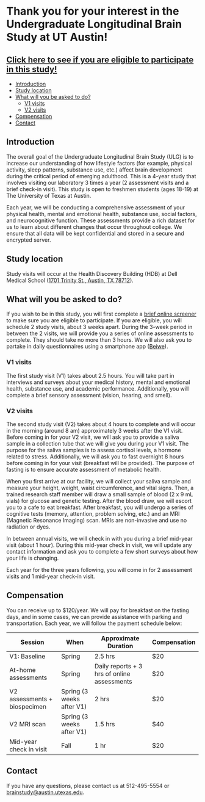 
      
# Thank you for your interest in the Undergraduate Longitudinal Brain Study at UT Austin! 

## [**Click here to see if you are eligible to participate in this study!**](https://redcap.prc.utexas.edu/redcap/surveys/?s=9EWH9CFJDH) 

  * [Introduction](#introduction)
  * [Study location](#study-location)
  * [What will you be asked to do?](#what-will-you-be-asked-to-do)
       * [V1 visits](#v1-visits)
       * [V2 visits](#v2-visits)
  * [Compensation](#compensation)
  * [Contact](#contact)
  
## Introduction

The overall goal of the Undergraduate Longitudinal Brain Study (ULG) is to increase our understanding of how lifestyle factors (for example, physical activity, sleep patterns, substance use, etc.) affect brain development during the critical period of emerging adulthood. This is a 4-year study that involves visiting our laboratory 3 times a year (2 assessment visits and a brief check-in visit). This study is open to freshmen students (ages 18-19) at The University of Texas at Austin. 

Each year, we will be conducting a comprehensive assessment of your physical health, mental and emotional health, substance use, social factors, and neurocognitive function. These assessments provide a rich dataset for us to learn about different changes that occur throughout college. We ensure that all data will be kept confidential and stored in a secure and encrypted server.

## Study location
Study visits will occur at the Health Discovery Building (HDB) at Dell Medical School ([1701 Trinity St., Austin, TX 78712](https://goo.gl/maps/maEBpgS8xH12)).

## What will you be asked to do?

If you wish to be in this study, you will first complete a [brief online screener](https://redcap.prc.utexas.edu/redcap/surveys/?s=9EWH9CFJDH) to make sure you are eligible to participate. If you are eligible, you will schedule 2 study visits, about 3 weeks apart. During the 3-week period in between the 2 visits, we will provide you a series of online assessments to complete. They should take no more than 3 hours. We will also ask you to partake in daily questionnaires using a smartphone app ([Beiwe](https://www.hsph.harvard.edu/onnela-lab/beiwe-research-platform/)).

### V1 visits
The first study visit (V1) takes about 2.5 hours. You will take part in interviews and surveys about your medical history, mental and emotional health, substance use, and academic performance. Additionally, you will complete a brief sensory assessment (vision, hearing, and smell).

### V2 visits
The second study visit (V2) takes about 4 hours to complete and will occur in the morning (around 8 am) approximately 3 weeks after the V1 visit. Before coming in for your V2 visit, we will ask you to provide a saliva sample in a collection tube that we will give you during your V1 visit. The purpose for the saliva samples is to assess cortisol levels, a hormone related to stress. Additionally, we will ask you to fast overnight 8 hours before coming in for your visit (breakfast will be provided). The purpose of fasting is to ensure accurate assessment of metabolic health. 

When you first arrive at our facility, we will collect your saliva sample and measure your height, weight, waist circumference, and vital signs. Then, a trained research staff member will draw a small sample of blood (2 x 9 mL vials) for glucose and genetic testing. After the blood draw, we will escort you to a cafe to eat breakfast. After breakfast, you will undergo a series of cognitive tests (memory, attention, problem solving, etc.) and an MRI (Magnetic Resonance Imaging) scan. MRIs are non-invasive and use no radiation or dyes. 

In between annual visits, we will check in with you during a brief mid-year visit (about 1 hour). During this mid-year check in visit, we will update any contact information and ask you to complete a few short surveys about how your life is changing. 

Each year for the three years following, you will come in for 2 assessment visits and 1 mid-year check-in visit.


## Compensation

You can receive up to $120/year. We will pay for breakfast on the fasting days, and in some cases, we can provide assistance with parking and transportation. Each year, we will follow the payment schedule below:

| Session                        | When                      | Approximate Duration                        | Compensation |
|--------------------------------|---------------------------|---------------------------------------------|--------------|
| V1: Baseline                 | Spring                    | 2.5 hrs                                     | $20          |
| At-home assessments            | Spring                    | Daily reports + 3 hrs of online assessments | $20          |
| V2 assessments + biospecimen | Spring (3 weeks after V1) | 2 hrs                                       | $20          |
| V2 MRI scan                  | Spring (3 weeks after V1) | 1.5 hrs                                     | $40          |
| Mid-year check in visit        | Fall                      | 1 hr                                        | $20          |


## Contact
If you have any questions, please contact us at 512-495-5554 or <brainstudy@austin.utexas.edu>.
